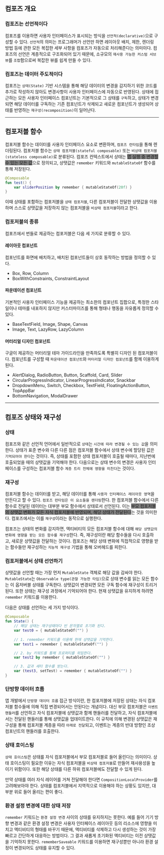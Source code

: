 
## 컴포즈 개요

### 컴포즈는 선언적이다
컴포즈를 이용하면 사용자 인터페이스가 표시되는 방식을 `선언적(declarative)`으로 구성할 수 있다. `선언적`의 의미는 프로그래머가 선언만 하면 레이아웃 배치, 제한, 렌더링 방법 등에 관한 모든 복잡한 세부 사항을 컴포즈가 자동으로 처리해준다는 의미이다. 컴포즈의 선언은 계층적으로 구조화되어 있기 때문에, 소규모의 `재사용 가능한 커스텀 서브 뷰`를 `조합`함으로써 복잡한 뷰를 쉽게 만들 수 있다.

### 컴포즈는 데이터 주도적이다
컴포즈는 `상태(State)` 기반 시스템을 통해 해당 데이터의 변경을 감지하기 위한 코드를 추가로 작성하지 않아도 변경사항이 사용자 인터페이스에 자동으로 반영된다. 상태에 접근하는 모든 사용자 인터페이스 컴포넌트는 기본적으로 그 상태를 `구독`하고, 상태가 변경되면 해당 데이터를 구독하는 기존 컴포넌트가 삭제되고 새로운 컴포넌트가 생성되어 상태를 반영하는 `재구성(recomposition)`이 일어난다.

---

## 컴포저블 함수

컴포저블 함수는 데이터를 사용자 인터페이스 요소로 변환하며, `컴포즈 런타임`을 통해 렌더링된다. 컴포저블 함수는 `상태 컴포저블(stateful composable)` 또는 `비상태 컴포저블(stateless composable)`로 분류된다. 컴포즈 컨텍스트에서 상태는 <span style="background-color:#808080">앱 실행 중 변경할 수 있는 모든 값</span>으로 정의되고, 상탯값은 `remember` 키워드와 `mutableStateOf` 함수를 통해 저장된다. 
```kotlin
@Composable
fun test() {
	var sliderPosition by remember { mutableStateOf(20f) }
}
```

이때 상태를 포함하는 컴포저블을 `상태 컴포저블`, 다른 컴포저블이 전달한 상탯값을 이용하며 스스로 상탯값을 저장하지 않는 컴포저블을 `비상태 컴포저블`이라고 한다.

### 컴포저블의 종류
컴포즈에서 번들로 제공하는 컴포저블은 다음 세 가지로 분류할 수 있다.

#### 레이아웃 컴포넌트
컴포넌트를 화면에 배치하고, 배치된 컴포넌트들이 상호 동작하는 방법을 정의할 수 있다.
- Box, Row, Column
- BoxWithConstraints, ConstraintLayout

#### 파운데이션 컴포넌트
기본적인 사용자 인터페이스 기능을 제공하는 최소한의 컴포넌트 집합으로, 특정한 스타일이나 테마를 내포하지 않지만 커스터마이즈를 통해 형태나 행동을 자유롭게 정의할 수 있다.
- BaseTextField, Image, Shape, Canvas
- Image, Text, LazyRow, LazyColumn

#### 머터리얼 디자인 컴포넌트
구글이 제공하는 머터리얼 테마 가이드라인을 만족하도록 특별히 디자인 된 컴포저블이다.
컴포넌트를 구성할 때 `파운데이션 컴포넌트`와 `머터리얼 디자인 컴포넌트`를 함께 이용하게 된다.
- AlertDialog, RadioButton, Button, Scaffold, Card, Slider
- CircularProgressIndicator, LinearProgressIndicator, Snackbar
- DropdownMenu, Switch, Checkbox, TextField, FloatingActionButton, TopAppBar
- BottomNavigation, ModalDrawer

---

## 컴포즈 상태와 재구성

### 상태
컴포즈와 같은 선언적 언어에서 일반적으로 `상태`는 `시간에 따라 변경될 수 있는 값`을 의미한다. 상태가 표준 변수와 다른 다른 점은 컴포저블 함수에서 상태 변수에 할당된 값은 `기억되어야 한다`는 것이다. 즉, 상태를 포함한 상태 컴포저블이 호출될 때마다, 지난번에 호출되었을 때의 상탯값을 기억해야 한다. 다음으로는 상태 변수의 변경은 사용자 인터페이스를 구성하는 컴포저블 함수 `계층 트리 전체에 영향을 미친다`는 것이다.

### 재구성
컴포저블 함수는 데이터를 받고, 해당 데이터를 통해 `사용자 인터페이스 레이아웃 영역`을 만든다고 할 수 있다. `컴포즈 런타임은 이 요소들을 렌더링`한다. 한 컴포저블 함수에서 다른 함수로 전달된 데이터는 대부분 부모 함수에서 상태로서 선언된다. 이는 <span style="background-color:#808080">부모 컴포저블의 상탯값 변화가 모든 자식 컴포저블에 반영되며, 해당 상태가 전달된다</span>는 것을 의미한다. 컴포즈에서는 이를 `재구성`이라는 동작으로 실행한다.

컴포즈는 상태의 변화를 감지하면, 액티비티의 모든 컴포저블 함수에 대해 `해당 상탯값의 변화에 영향을 받는 모든 함수를 재구성`한다. 즉, 재구성이란 해당 함수들을 다시 호출하고, 새로운 상탯값을 전달하는 것이다. 컴포즈는 해당 상태 변화에 직접적으로 영향을 받는 함수들만 재구성하는 `지능적 재구성` 기법을 통해 오버헤드를 피한다.

### 컴포저블에서 상태 선언하기
상탯값을 선언할 때는 가장 먼저 `MutableState` 객체로 해당 값을 감싸야 한다. `MutableState`는 `Observable type(관찰 가능한 타입)`으로 상태 변수를 읽는 모든 함수는 이 옵저버블 상태를 구독한다. 상탯값이 변경되면 모든 구독 함수에 재구성이 트리거된다.
또한 상태는 재구성 과정에서 기억되어야 한다. 현재 상탯값을 유지하게 하려면 `remember` 키워드를 이용한다.

다음은 상태를 선언하는 세 가지 방식이다.
```kotlin
@Composable
fun State() {
	// 해당 상태는 재구성때마다 빈 문자열로 초기화 된다.
	var test0 = { mutableStateOf("") } 
	
	// 1. remember 키워드를 이용해 현재 상탯값을 기억한다.
	var test1 = remember { mutableStateOf("") }

	// 2. by 키워드를 통해 프로퍼티를 위임한다.
	var test2 by remember { mutableStateOf("") }

	// 3. 값과 세터 함수를 받는다.
	var (test3, setTest) = remember { mutableStateOf("") }
}
```

### 단방향 데이터 흐름
앱 개발에서 `단방향 데이터 흐름` 접근 방식이란, 한 컴포저블에 저장된 상태는 자식 컴포저블 함수들에 의해 직접 변경되어서는 안된다는 개념이다. 대신 부모 컴포저블은 `이벤트 핸들러`를 선언하고 자식 컴포저블에 상탯값과 함께 핸들러를 전달하고, 자식 컴포저블에서는 전달된 핸들러를 통해 상탯값을 업데이트한다.
이 규칙에 의해 변경된 상탯값은 재구성을 통해 컴포저블 계층을 따라 `아래로 전달`되고, 이벤트는 계층의 반대 방향인 조상 컴포넌트의 핸들러를 호출한다. 

### 상태 호이스팅
`상태 호이스팅`은 상태를 자식 컴포저블에서 부모 컴포저블로 들어 올린다는 의미이다. 상태 호이스팅이 필요한 이유는 자식 컴포저블을 `비상태 컴포저블`로 만들어 재사용성을 높이기 위함이다. 또한 해당 상태를 다른 하위 컴포저블에도 전달할 수 있게 된다.

만약 상태를 여러 자식 레이어를 거쳐 전달해야 한다면 `CompositionLocalProvider`를 고려해보아야 한다. 상태를 컴포저블에서 지역적으로 이용해야 하는 상황도 있지만, 대부분 위로 들어 올리는 편이 좋다.

### 환경 설정 변경에 대한 상태 저장
`remember` 키워드는 `환경 설정 변경` 사이의 상태를 유지하지는 못한다. 예를 들어 기기 방향 변경과 같은 환경 설정 변경은 사용자 인터페이스 레이아웃 등의 리소스에 영향을 미치고 액티비티의 형태를 바꾸기 때문에, 액티비티를 삭제하고 다시 생성하는 것이 가장 빠르고 간단하게 대응하는 방법이다. 그 결과 새롭게 초기화된 액티비티는 이전 상탯값을 기억하지 못한다.
`rememberSaveable` 키워드를 이용하면 재구성뿐만 아니라 환경 설정이 변경되어도 상태를 유지할 수 있다. 